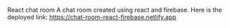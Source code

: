 React chat room
A chat room created using react and firebase.
Here is the deployed link:
https://chat-room-react-firebase.netlify.app
